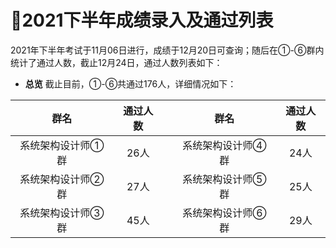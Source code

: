 ﻿# :clap:2021下半年成绩录入及通过列表

2021年下半年考试于11月06日进行，成绩于12月20日可查询；随后在①-⑥群内统计了通过人数，截止12月24日，通过人数列表如下： 

- **总览**
截止目前，①-⑥共通过176人，详细情况如下：

|        群名       | 通过人数 |   |        群名       | 通过人数 |
|:-----------------:|:--------:|---|:-----------------:|:--------:|
| 系统架构设计师①群 |   26人   |   | 系统架构设计师④群 |   24人   |
| 系统架构设计师②群 |   27人   |   | 系统架构设计师⑤群 |   25人   |
| 系统架构设计师③群 |   45人   |   | 系统架构设计师⑥群 |   29人   |


